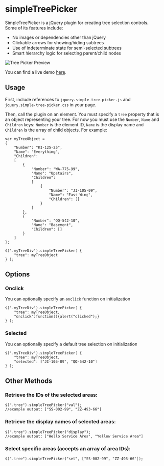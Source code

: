 # simpleTreePicker

SimpleTreePicker is a jQuery plugin for creating tree selection controls. Some of its features include:

 * No images or dependencies other than jQuery
 * Clickable arrows for showing/hiding subtrees
 * Use of indeterminate state for semi-selected subtrees
 * Smart hierarchy logic for selecting parent/child nodes

![Tree Picker Preview](http://simpletreepicker.alexmeub.com/tree-preview.PNG)

You can find a live demo [here](http://simpletreepicker.alexmeub.com).

## Usage

First, include references to `jquery.simple-tree-picker.js` and `jquery.simple-tree-picker.css` in your page.

Then, call the plugin on an element. You must specify a `tree` property that is an object representing your tree. For now you must use the `Number`, `Name` and `Children` keys: `Number` is the element ID, `Name` is the display name and `Children` is the array of child objects. For example:

    var myTreeObject =
    {
        "Number": "KI-125-25",
        "Name": "Everything",
        "Children":
        [
            {
                "Number": "WA-775-99",
                "Name": "Upstairs",
                "Children":
                [
                    {
                        "Number": "JI-105-09",
                        "Name": "East Wing",
                        "Children": []
                    }
                ]
            },
            {
                "Number": "QQ-542-10",
                "Name": "Basement",
                "Children": []
            }
        ]
    };

    $('.myTreeDiv').simpleTreePicker( {
        "tree": myTreeObject
    } );


## Options

### Onclick

You can optionally specify an `onclick` function on initialization

    $('.myTreeDiv').simpleTreePicker( {
        "tree": myTreeObject,
		"onclick":function(){alert("clicked");}
    } );
	
### Selected

You can optionally specify a default tree selection on initialization
	
	$('.myTreeDiv').simpleTreePicker( {
        "tree": myTreeObject,
		"selected": ["JI-105-09", "QQ-542-10"]
    } );
 

## Other Methods

### Retrieve the IDs of the selected areas:

    $(".tree").simpleTreePicker("val");
    //example output: ["SS-002-99", "ZZ-493-66"]

### Retrieve the display names of selected areas:

    $(".tree").simpleTreePicker("display");
    //example output: ["Hello Service Area", "Yellow Service Area"]

### Select specific areas (accepts an array of area IDs):

    $(".tree").simpleTreePicker("set", ["SS-002-99", "ZZ-493-66"]);